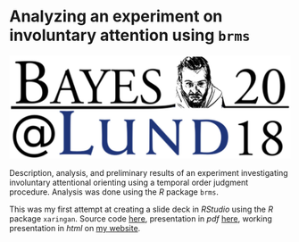 # Analyzing an experiment on involuntary attention using **```brms```**

![Bayes @ Lund 2018](media/BayesAtLund2018_avatar.jpg)

Description, analysis, and preliminary results of an experiment investigating involuntary attentional orienting using a temporal order judgment procedure. Analysis was done using the *R* package `brms`.

This was my first attempt at creating a slide deck in *RStudio* using the *R* package `xaringan`. Source code [here](https://github.com/aschetti/2018.04.12_Bayes_at_Lund/blob/master/Schettino_BayesAtLund2018.Rmd), presentation in *pdf* [here](https://github.com/aschetti/2018.04.12_Bayes_at_Lund/blob/master/output/Schettino_Analyzing_an_experiment_on_involuntary_attention_using_brms.pdf), working presentation in *html* on [my website](https://asch3tti.netlify.com/post/bayesatlund2018/).


